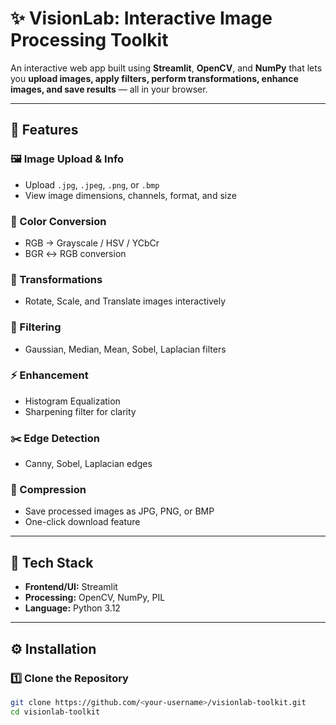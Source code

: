 # ✨ VisionLab: Interactive Image Processing Toolkit

An interactive web app built using **Streamlit**, **OpenCV**, and **NumPy** that lets you **upload images, apply filters, perform transformations, enhance images, and save results** — all in your browser.

---

## 🚀 Features

### 🖼️ Image Upload & Info
- Upload `.jpg`, `.jpeg`, `.png`, or `.bmp`
- View image dimensions, channels, format, and size

### 🎨 Color Conversion
- RGB → Grayscale / HSV / YCbCr
- BGR ↔ RGB conversion

### 🔄 Transformations
- Rotate, Scale, and Translate images interactively

### 🧹 Filtering
- Gaussian, Median, Mean, Sobel, Laplacian filters

### ⚡ Enhancement
- Histogram Equalization  
- Sharpening filter for clarity

### ✂️ Edge Detection
- Canny, Sobel, Laplacian edges

### 💾 Compression
- Save processed images as JPG, PNG, or BMP
- One-click download feature

---

## 🧠 Tech Stack
- **Frontend/UI:** Streamlit  
- **Processing:** OpenCV, NumPy, PIL  
- **Language:** Python 3.12  

---

## ⚙️ Installation

### 1️⃣ Clone the Repository
```bash
git clone https://github.com/<your-username>/visionlab-toolkit.git
cd visionlab-toolkit
